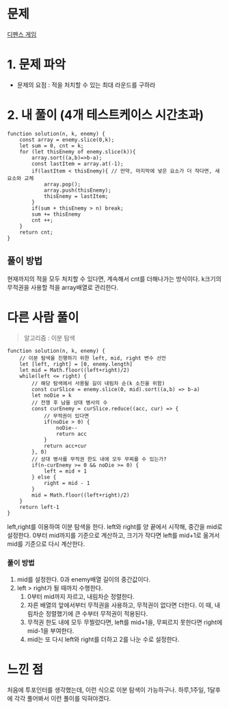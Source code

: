 # 문제

[디펜스 게임](https://school.programmers.co.kr/learn/courses/30/lessons/142085)

# 1. 문제 파악

- 문제의 요점 : 적을 처치할 수 있는 최대 라운드를 구하라

# 2. 내 풀이 (4개 테스트케이스 시간초과)

```tsx
function solution(n, k, enemy) {
    const array = enemy.slice(0,k);
    let sum = 0, cnt = k;
    for (let thisEnemy of enemy.slice(k)){
        array.sort((a,b)=>b-a);
        const lastItem = array.at(-1);
        if(lastItem < thisEnemy){ // 만약, 마지막에 넣은 요소가 더 작다면, 새 요소와 교체
            array.pop();
            array.push(thisEnemy);
            thisEnemy = lastItem;
        }
        if(sum + thisEnemy > n) break;
        sum += thisEnemy
        cnt ++;
    }
    return cnt;
}
```

## 풀이 방법

현재까지의 적을 모두 처치할 수 있다면, 계속해서 cnt를 더해나가는 방식이다. k크기의 무적권을 사용할 적을 array배열로 관리한다.

# 다른 사람 풀이

> 알고리즘 : 이분 탐색
> 

```tsx
function solution(n, k, enemy) {
    // 이분 탐색을 진행하기 위한 left, mid, right 변수 선언
    let [left, right] = [0, enemy.length]
    let mid = Math.floor((left+right)/2)
    while(left <= right) {
        // 해당 탐색에서 사용될 길이 내림차 순(k 소진을 위함)
        const curSlice = enemy.slice(0, mid).sort((a,b) => b-a)
        let noDie = k
        // 전쟁 후 남을 상대 병사의 수
        const curEnemy = curSlice.reduce((acc, cur) => {
            // 무적권이 있다면
            if(noDie > 0) {
                noDie--
                return acc
            }
            return acc+cur
        }, 0)
        // 상대 병사를 무적권 한도 내에 모두 무찌를 수 있는가?
        if(n-curEnemy >= 0 && noDie >= 0) {
            left = mid + 1
        } else {
            right = mid - 1
        }
        mid = Math.floor((left+right)/2)
    }
    return left-1
}
```

left,right를 이용하여 이분 탐색을 한다. left와 right를 양 끝에서 시작해, 중간을 mid로 설정한다. 0부터 mid까지를 기준으로 계산하고, 크기가 작다면 left를 mid+1로 옮겨서 mid를 기준으로 다시 계산한다.

### 풀이 방법

1. mid를 설정한다. 0과 enemy배열 길이의 중간값이다. 
2. left > right가 될 때까지 수행한다.
    1. 0부터 mid까지 자르고, 내림차순 정렬한다.
    2. 자른 배열의 앞에서부터 무적권을 사용하고, 무적권이 없다면 더한다. 이 때, 내림차순 정렬했기에 큰 수부터 무적권이 적용된다.
    3. 무적권 한도 내에 모두 무찔렀다면, left를 mid+1을, 무찌르지 못한다면 right에 mid-1을 부여한다.
    4. mid는 또 다시 left와 right를 더하고 2를 나눈 수로 설정한다.

# 느낀 점

처음에 투포인터를 생각했는데, 이런 식으로 이분 탐색이 가능하구나. 하루,1주일, 1달후에 각각 풀어봐서 이런 풀이를 익혀야겠다.